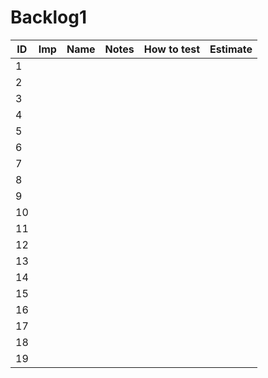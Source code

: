# Backlog1

| ID   | Imp  | Name | Notes | How to test | Estimate |
| ---- | ---- | ---- | ----- | ----------- | -------- |
| 1    |      |      |       |             |          |
| 2    |      |      |       |             |          |
| 3    |      |      |       |             |          |
| 4    |      |      |       |             |          |
| 5    |      |      |       |             |          |
| 6    |      |      |       |             |          |
| 7    |      |      |       |             |          |
| 8    |      |      |       |             |          |
| 9    |      |      |       |             |          |
| 10   |      |      |       |             |          |
| 11   |      |      |       |             |          |
| 12   |      |      |       |             |          |
| 13   |      |      |       |             |          |
| 14   |      |      |       |             |          |
| 15   |      |      |       |             |          |
| 16   |      |      |       |             |          |
| 17   |      |      |       |             |          |
| 18   |      |      |       |             |          |
| 19   |      |      |       |             |          |

